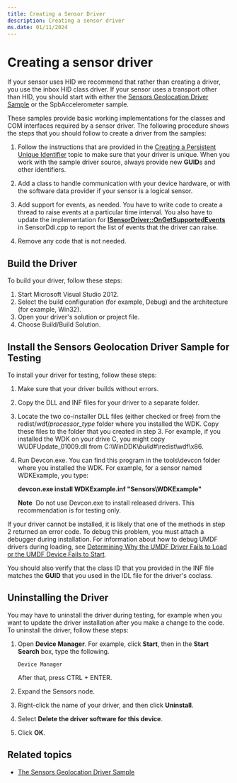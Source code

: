 ```yaml
---
title: Creating a Sensor Driver
description: Creating a sensor driver
ms.date: 01/11/2024
---
```


# Creating a sensor driver

If your sensor uses HID we recommend that rather than creating a driver, you use the inbox HID class driver. If your sensor uses a transport other than HID, you should start with either the [Sensors Geolocation Driver Sample](../gnss/sensors-geolocation-driver-sample.md) or the SpbAccelerometer sample.

These samples provide basic working implementations for the classes and COM interfaces required by a sensor driver. The following procedure shows the steps that you should follow to create a driver from the samples:

1. Follow the instructions that are provided in the [Creating a Persistent Unique Identifier](creating-a-persistent-unique-identifier.md) topic to make sure that your driver is unique. When you work with the sample driver source, always provide new **GUID**s and other identifiers.

1. Add a class to handle communication with your device hardware, or with the software data provider if your sensor is a logical sensor.

3. Add support for events, as needed. You have to write code to create a thread to raise events at a particular time interval. You also have to update the implementation for [**ISensorDriver::OnGetSupportedEvents**](/windows-hardware/drivers/ddi/sensorsclassextension/nf-sensorsclassextension-isensordriver-ongetsupportedevents) in SensorDdi.cpp to report the list of events that the driver can raise.

1. Remove any code that is not needed.

## Build the Driver

To build your driver, follow these steps:

1. Start Microsoft Visual Studio 2012.
1. Select the build configuration (for example, Debug) and the architecture (for example, Win32).
1. Open your driver's solution or project file.
1. Choose Build/Build Solution.

## Install the Sensors Geolocation Driver Sample for Testing

To install your driver for testing, follow these steps:

1. Make sure that your driver builds without errors.

1. Copy the DLL and INF files for your driver to a separate folder.

1. Locate the two co-installer DLL files (either checked or free) from the redist/wdf/*processor\_type* folder where you installed the WDK. Copy these files to the folder that you created in step 3. For example, if you installed the WDK on your drive C, you might copy WUDFUpdate\_01009.dll from C:\\WinDDK\\*build\#*\\redist\\wdf\\x86.

1. Run Devcon.exe. You can find this program in the tools\\devcon folder where you installed the WDK. For example, for a sensor named WDKExample, you type:

    **devcon.exe install WDKExample.inf "Sensors\\WDKExample"**

    **Note**  Do not use Devcon.exe to install released drivers. This recommendation is for testing only.

If your driver cannot be installed, it is likely that one of the methods in step 2 returned an error code. To debug this problem, you must attach a debugger during installation. For information about how to debug UMDF drivers during loading, see [Determining Why the UMDF Driver Fails to Load or the UMDF Device Fails to Start](../wdf/determining-why-the-umdf-driver-fails-to-load-or-the-umdf-device-fails.md).

You should also verify that the class ID that you provided in the INF file matches the **GUID** that you used in the IDL file for the driver's coclass.

## Uninstalling the Driver

You may have to uninstall the driver during testing, for example when you want to update the driver installation after you make a change to the code. To uninstall the driver, follow these steps:

1. Open **Device Manager**. For example, click **Start**, then in the **Start Search** box, type the following.

    ``` syntax
    Device Manager
    ```

    After that, press CTRL + ENTER.

1. Expand the Sensors node.

1. Right-click the name of your driver, and then click **Uninstall**.

1. Select **Delete the driver software for this device**.

1. Click **OK**.

## Related topics

- [The Sensors Geolocation Driver Sample](../gnss/sensors-geolocation-driver-sample.md)
